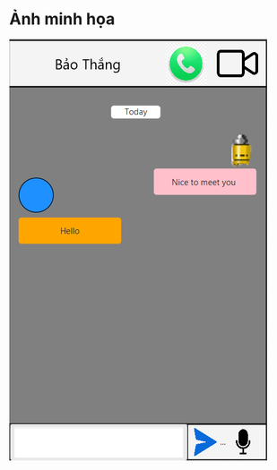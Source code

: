 Ảnh minh họa
=================

![test.png](src%2Fmain%2Fresources%2Fcom%2Fexample%2Fchatbox%2Ftest.png)